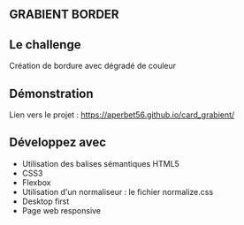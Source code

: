 ## GRABIENT BORDER

## Le challenge

Création de bordure avec dégradé de couleur

## Démonstration

Lien vers le projet : https://aperbet56.github.io/card_grabient/

## Développez avec

- Utilisation des balises sémantiques HTML5
- CSS3
- Flexbox
- Utilisation d'un normaliseur : le fichier normalize.css
- Desktop first
- Page web responsive
